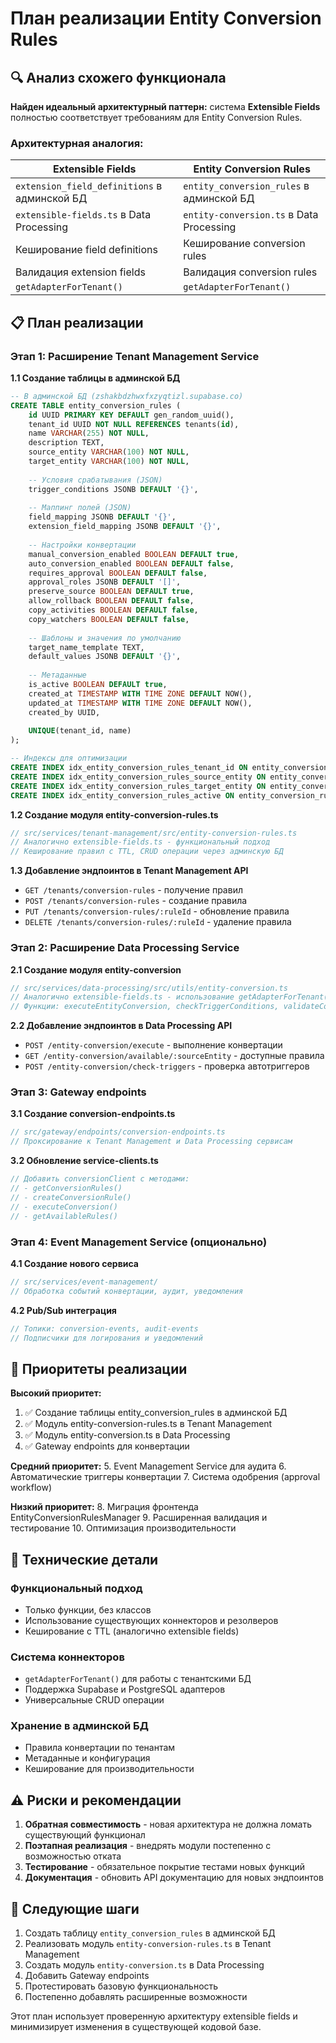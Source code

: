 # План реализации Entity Conversion Rules

## 🔍 Анализ схожего функционала

**Найден идеальный архитектурный паттерн:** система **Extensible Fields** полностью соответствует требованиям для Entity Conversion Rules.

### Архитектурная аналогия:

| Extensible Fields | Entity Conversion Rules |
|-------------------|------------------------|
| `extension_field_definitions` в админской БД | `entity_conversion_rules` в админской БД |
| `extensible-fields.ts` в Data Processing | `entity-conversion.ts` в Data Processing |
| Кеширование field definitions | Кеширование conversion rules |
| Валидация extension fields | Валидация conversion rules |
| `getAdapterForTenant()` | `getAdapterForTenant()` |

## 📋 План реализации

### **Этап 1: Расширение Tenant Management Service**

**1.1 Создание таблицы в админской БД**
```sql
-- В админской БД (zshakbdzhwxfxzyqtizl.supabase.co)
CREATE TABLE entity_conversion_rules (
    id UUID PRIMARY KEY DEFAULT gen_random_uuid(),
    tenant_id UUID NOT NULL REFERENCES tenants(id),
    name VARCHAR(255) NOT NULL,
    description TEXT,
    source_entity VARCHAR(100) NOT NULL,
    target_entity VARCHAR(100) NOT NULL,
    
    -- Условия срабатывания (JSON)
    trigger_conditions JSONB DEFAULT '{}',
    
    -- Маппинг полей (JSON)
    field_mapping JSONB DEFAULT '{}',
    extension_field_mapping JSONB DEFAULT '{}',
    
    -- Настройки конвертации
    manual_conversion_enabled BOOLEAN DEFAULT true,
    auto_conversion_enabled BOOLEAN DEFAULT false,
    requires_approval BOOLEAN DEFAULT false,
    approval_roles JSONB DEFAULT '[]',
    preserve_source BOOLEAN DEFAULT true,
    allow_rollback BOOLEAN DEFAULT false,
    copy_activities BOOLEAN DEFAULT false,
    copy_watchers BOOLEAN DEFAULT false,
    
    -- Шаблоны и значения по умолчанию
    target_name_template TEXT,
    default_values JSONB DEFAULT '{}',
    
    -- Метаданные
    is_active BOOLEAN DEFAULT true,
    created_at TIMESTAMP WITH TIME ZONE DEFAULT NOW(),
    updated_at TIMESTAMP WITH TIME ZONE DEFAULT NOW(),
    created_by UUID,
    
    UNIQUE(tenant_id, name)
);

-- Индексы для оптимизации
CREATE INDEX idx_entity_conversion_rules_tenant_id ON entity_conversion_rules(tenant_id);
CREATE INDEX idx_entity_conversion_rules_source_entity ON entity_conversion_rules(source_entity);
CREATE INDEX idx_entity_conversion_rules_target_entity ON entity_conversion_rules(target_entity);
CREATE INDEX idx_entity_conversion_rules_active ON entity_conversion_rules(is_active);
```

**1.2 Создание модуля entity-conversion-rules.ts**
```typescript
// src/services/tenant-management/src/entity-conversion-rules.ts
// Аналогично extensible-fields.ts - функциональный подход
// Кеширование правил с TTL, CRUD операции через админскую БД
```

**1.3 Добавление эндпоинтов в Tenant Management API**
- `GET /tenants/conversion-rules` - получение правил
- `POST /tenants/conversion-rules` - создание правила
- `PUT /tenants/conversion-rules/:ruleId` - обновление правила
- `DELETE /tenants/conversion-rules/:ruleId` - удаление правила

### **Этап 2: Расширение Data Processing Service**

**2.1 Создание модуля entity-conversion**
```typescript
// src/services/data-processing/src/utils/entity-conversion.ts
// Аналогично extensible-fields.ts - использование getAdapterForTenant()
// Функции: executeEntityConversion, checkTriggerConditions, validateConversionRule
```

**2.2 Добавление эндпоинтов в Data Processing API**
- `POST /entity-conversion/execute` - выполнение конвертации
- `GET /entity-conversion/available/:sourceEntity` - доступные правила
- `POST /entity-conversion/check-triggers` - проверка автотриггеров

### **Этап 3: Gateway endpoints**

**3.1 Создание conversion-endpoints.ts**
```typescript
// src/gateway/endpoints/conversion-endpoints.ts
// Проксирование к Tenant Management и Data Processing сервисам
```

**3.2 Обновление service-clients.ts**
```typescript
// Добавить conversionClient с методами:
// - getConversionRules()
// - createConversionRule()
// - executeConversion()
// - getAvailableRules()
```

### **Этап 4: Event Management Service (опционально)**

**4.1 Создание нового сервиса**
```typescript
// src/services/event-management/
// Обработка событий конвертации, аудит, уведомления
```

**4.2 Pub/Sub интеграция**
```typescript
// Топики: conversion-events, audit-events
// Подписчики для логирования и уведомлений
```

## 🎯 Приоритеты реализации

**Высокий приоритет:**
1. ✅ Создание таблицы entity_conversion_rules в админской БД
2. ✅ Модуль entity-conversion-rules.ts в Tenant Management
3. ✅ Модуль entity-conversion.ts в Data Processing
4. ✅ Gateway endpoints для конвертации

**Средний приоритет:**
5. Event Management Service для аудита
6. Автоматические триггеры конвертации
7. Система одобрения (approval workflow)

**Низкий приоритет:**
8. Миграция фронтенда EntityConversionRulesManager
9. Расширенная валидация и тестирование
10. Оптимизация производительности

## 🔧 Технические детали

### Функциональный подход
- Только функции, без классов
- Использование существующих коннекторов и резолверов
- Кеширование с TTL (аналогично extensible fields)

### Система коннекторов
- `getAdapterForTenant()` для работы с тенантскими БД
- Поддержка Supabase и PostgreSQL адаптеров
- Универсальные CRUD операции

### Хранение в админской БД
- Правила конвертации по тенантам
- Метаданные и конфигурация
- Кеширование для производительности

## ⚠️ Риски и рекомендации

1. **Обратная совместимость** - новая архитектура не должна ломать существующий функционал
2. **Поэтапная реализация** - внедрять модули постепенно с возможностью отката
3. **Тестирование** - обязательное покрытие тестами новых функций
4. **Документация** - обновить API документацию для новых эндпоинтов

## 🚀 Следующие шаги

1. Создать таблицу `entity_conversion_rules` в админской БД
2. Реализовать модуль `entity-conversion-rules.ts` в Tenant Management
3. Создать модуль `entity-conversion.ts` в Data Processing
4. Добавить Gateway endpoints
5. Протестировать базовую функциональность
6. Постепенно добавлять расширенные возможности

Этот план использует проверенную архитектуру extensible fields и минимизирует изменения в существующей кодовой базе.
